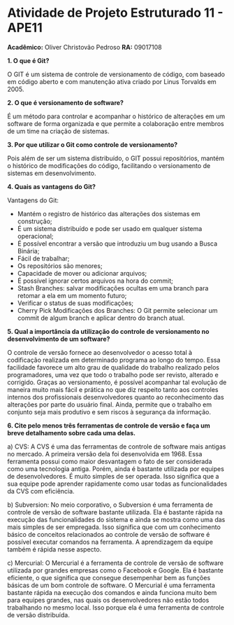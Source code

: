 # Atividade de Projeto Estruturado 11 - APE11

 
**Acadêmico:** Oliver Christovão Pedroso
**RA:** 09017108

**1. O que é Git?**

O GIT é um sistema de controle de versionamento de código, com baseado em código aberto e com manutenção ativa criado por Linus Torvalds em 2005.

**2. O que é versionamento de software?**

É um método para controlar e acompanhar o histórico de alterações em um software de forma organizada e que permite a colaboração entre membros de um time na criação de sistemas.

**3. Por que utilizar o Git como controle de versionamento?**

Pois além de ser um sistema distribuído, o GIT possui repositórios, mantém o histórico de modificações do código, facilitando o versionamento de sistemas em desenvolvimento.

**4. Quais as vantagens do Git?**

Vantagens do Git:

- Mantém o registro de histórico das alterações dos sistemas em construção;
- É um sistema distribuído e pode ser usado em qualquer sistema operacional;
- É possível encontrar a versão que introduziu um bug usando a Busca Binária;
- Fácil de trabalhar;
- Os repositórios são menores;
- Capacidade de mover ou adicionar arquivos;
- É possível ignorar certos arquivos na hora do commit;
- Stash Branches: salvar modificações ocultas em uma branch para retomar a ela em um momento futuro;
- Verificar o status de suas modificações;
- Cherry Pick Modificações dos Branches: O Git permite selecionar um commit de algum branch e aplicar dentro do branch atual.

**5. Qual a importância da utilização do controle de versionamento no desenvolvimento de um software?**

O controle de versão fornece ao desenvolvedor o acesso total à codificação realizada em determinado programa ao longo do tempo. Essa facilidade favorece um alto grau de qualidade do trabalho realizado pelos programadores, uma vez que todo o trabalho pode ser revisto, alterado e corrigido. Graças ao versionamento, é possível acompanhar tal evolução de maneira muito mais fácil e prática no que diz respeito tanto aos controles internos dos profissionais desenvolvedores quanto ao reconhecimento das alterações por parte do usuário final. Ainda, permite que o trabalho em conjunto seja mais produtivo e sem riscos à segurança da informação.

**6. Cite pelo menos três ferramentas de controle de versão e faça um breve detalhamento sobre cada uma delas.**

a) CVS: A CVS é uma das ferramentas de controle de software mais antigas no mercado. A primeira versão dela foi desenvolvida em 1968. Essa ferramenta possui como maior desvantagem o fato de ser considerada como uma tecnologia antiga. Porém, ainda é bastante utilizada por equipes de desenvolvedores. É muito simples de ser operada. Isso significa que a sua equipe pode aprender rapidamente como usar todas as funcionalidades da CVS com eficiência.

b) Subversion: No meio corporativo, o Subversion é uma ferramenta de controle de versão de software bastante utilizada. Ela é bastante rápida na execução das funcionalidades do sistema e ainda se mostra como uma das mais simples de ser empregada. Isso significa que com um conhecimento básico de conceitos relacionados ao controle de versão de software é possível executar comandos na ferramenta. A aprendizagem da equipe também é rápida nesse aspecto.

c) Mercurial: O Mercurial é a ferramenta de controle de versão de software utilizada por grandes empresas como o Facebook e Google. Ela é bastante eficiente, o que significa que consegue desempenhar bem as funções básicas de um bom controle de software. O Mercurial é uma ferramenta bastante rápida na execução dos comandos e ainda funciona muito bem para equipes grandes, nas quais os desenvolvedores não estão todos trabalhando no mesmo local. Isso porque ela é uma ferramenta de controle de versão distribuída.